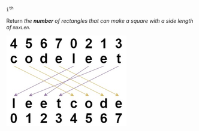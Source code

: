 <code>i​​​​​<sup>​​​​​​th</sup>​​​​</code> 

<p>Return <em>the <b>number</b> of rectangles that can make a square with a side length of <code>maxLen</code>.</em></p>


![image](https://github.com/punkfulw/LeetCode/blob/main/leetcode/1528.%20Shuffle%20String/1528.jpg)

